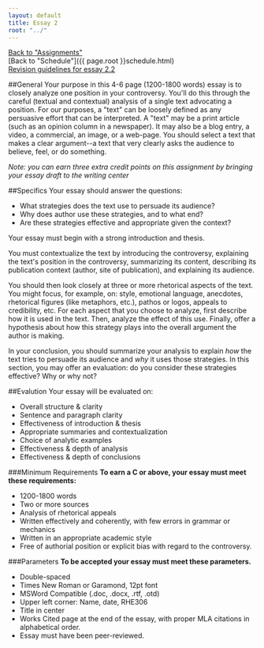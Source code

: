 ```yaml
---
layout: default
title: Essay 2
root: "../"
---
```

[Back to "Assignments"](index.html)  
[Back to "Schedule"]({{ page.root }}schedule.html)  
[Revision guidelines for essay 2.2](assignments/revisions.html)  

##General
Your purpose in this 4-6 page (1200-1800 words) essay is to closely analyze one position in your controversy. You'll do this through the careful (textual and contextual) analysis of a single text advocating a position. For our purposes, a "text" can be loosely defined as any persuasive effort that can be interpreted.  A "text" may be a print article (such as an opinion column in a newspaper).  It may also be a blog entry, a video, a commercial, an image, or a web-page.  You should select a text that makes a clear argument--a text that very clearly asks the audience to believe, feel, or do something. 

*Note: you can earn three extra credit points on this assignment by bringing your essay draft to the writing center*

##Specifics
Your essay should answer the questions:
* What strategies does the text use to persuade its audience?  
* Why does author use these strategies, and to what end?  
* Are these strategies effective and appropriate given the context?  

Your essay must begin with a strong introduction and thesis.  

You must contextualize the text by introducing the controversy, explaining the text's position in the controversy, summarizing its content, describing its publication context (author, site of publication), and explaining its audience.  

You should then look closely at three or more rhetorical aspects of the text. You might focus, for example, on: style, emotional language, anecdotes, rhetorical figures (like metaphors, etc.), pathos or logos, appeals to credibility, etc. For each aspect that you choose to analyze, first describe how it is used in the text. Then, analyze the effect of this use. Finally, offer a hypothesis about how this strategy plays into the overall argument the author is making.  

In your conclusion, you should summarize your analysis to explain *how* the text tries to persuade its audience and *why* it uses those strategies. In this section, you may offer an evaluation: do you consider these strategies effective? Why or why not?  

##Evalution
Your essay will be evaluated on:
* Overall structure & clarity  
* Sentence and paragraph clarity  
* Effectiveness of introduction & thesis  
* Appropriate summaries and contextualization  
* Choice of analytic examples  
* Effectiveness & depth of analysis  
* Effectiveness & depth of conclusions

###Minimum Requirements
**To earn a C or above, your essay must meet these requirements:**
* 1200-1800 words
* Two or more sources
* Analysis of rhetorical appeals
* Written effectively and coherently, with few errors in grammar or mechanics
* Written in an appropriate academic style
* Free of authorial position or explicit bias with regard to the controversy.

###Parameters
**To be accepted your essay must meet these parameters.**
* Double-spaced
* Times New Roman or Garamond, 12pt font
* MSWord Compatible (.doc, .docx, .rtf, .otd)
* Upper left corner: Name, date, RHE306
* Title in center
* Works Cited page at the end of the essay, with proper MLA citations in alphabetical order.
* Essay must have been peer-reviewed. 
